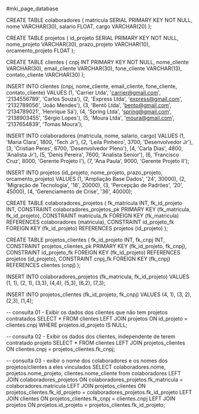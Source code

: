 #mki_page_database

CREATE TABLE colaboradores ( matricula SERIAL PRIMARY KEY NOT NULL, nome VARCHAR(30), salario FLOAT, cargo VARCHAR(20) );

CREATE TABLE projetos ( id_projeto SERIAL PRIMARY KEY NOT NULL, nome_projeto VARCHAR(30), prazo_projeto VARCHAR(10), orcamento_projeto FLOAT );

CREATE TABLE clientes ( cnpj INT PRIMARY KEY NOT NULL, nome_cliente VARCHAR(30), email_cliente VARCHAR(30), fone_cliente VARCHAR(13), contato_cliente VARCHAR(30) );

INSERT INTO clientes (cnpj, nome_cliente, email_cliente, fone_cliente, contato_cliente) VALUES (1, 'Carrier Ltda', 'carrier@gmail.com', '2134556789', 'Carlos Souza'), (2, 'Express Ltda', 'express@gmail.com', '2132789056', 'João Mendes'), (3, 'Bentô Ltda', 'bento@gmail.com', '2134789021', 'Henrique Sá'), (4, 'Spring Ltda', 'spring@gmail.com', '2138903455', 'Sérgio Lopes'), (5, 'Moura Ltda', 'moura@gmail.com', '2137654839', 'Tomas Moura');

INSERT INTO colaboradores (matricula, nome, salario, cargo) VALUES (1, 'Maria Clara', 1800, 'Tech Jr'), (2, 'Leila Pinheiro', 3700, 'Desenvolvedor Jr'), (3, 'Cristian Peres', 6700, 'Desenvolvedor Pleno'), (4, 'Carla Dias', 4800, 'Analista Jr'), (5, 'Denis Pereira', 7600, 'Analista Senior'), (6, 'Francisco Cruz', 8000, 'Gerente Projeto I'), (7, 'Ana Paula', 9000, 'Gerente Projeto II');

INSERT INTO projetos (id_projeto, nome_projeto, prazo_projeto, orcamento_projeto) VALUES (1, 'Ampliação Base Dados', '24', 30000), (2, 'Migração de Tecnologia', '16', 20000), (3, 'Percepção de Padrões', '20', 45000), (4, 'Gerenciamento de Crise', '36', 40000);

CREATE TABLE colaboradores_projetos ( fk_matricula INT, fk_id_projeto INT, CONSTRAINT colaboradores_projetos_pk PRIMARY KEY (fk_matricula, fk_id_projeto), CONSTRAINT matricula_fk FOREIGN KEY (fk_matricula) REFERENCES colaboradores (matricula), CONSTRAINT id_projeto_fk FOREIGN KEY (fk_id_projeto) REFERENCES projetos (id_projeto) );

CREATE TABLE projetos_clientes ( fk_id_projeto INT, fk_cnpj INT, CONSTRAINT projetos_clientes_pk PRIMARY KEY (fk_id_projeto, fk_cnpj), CONSTRAINT id_projeto_fk FOREIGN KEY (fk_id_projeto) REFERENCES projetos (id_projeto), CONSTRAINT cnpj_fk FOREIGN KEY (fk_cnpj) REFERENCES clientes (cnpj) );

INSERT INTO colaboradores_projetos (fk_matricula, fk_id_projeto) VALUES (1, 1), (2, 1), (3,3), (4,4), (5,3), (6,2), (7,3);

INSERT INTO projetos_clientes (fk_id_projeto, fk_cnpj) VALUES (4, 1), (3, 2), (2,3), (1,4);

-- consulta 01 - Exibir os dados dos clientes que não tem projetos contratados SELECT * FROM clientes LEFT JOIN projetos ON id_projeto = clientes.cnpj WHERE projetos.id_projeto IS NULL;

-- consulta 02 - Exibir os dados dos clientes, independente de terem contratado projeto SELECT * FROM clientes LEFT JOIN projetos_clientes ON clientes.cnpj = projetos_clientes.fk_cnpj;

-- consulta 03 - exibir o nome dos colaboradores e os nomes dos projetos/clientes a eles vinculados SELECT colaboradores.nome, projetos.nome_projeto, clientes.nome_cliente from colaboradores LEFT JOIN colaboradores_projetos ON colaboradores_projetos.fk_matricula = colaboradores.matricula LEFT JOIN projetos_clientes ON projetos_clientes.fk_id_projeto = colaboradores_projetos.fk_id_projeto LEFT JOIN clientes ON projetos_clientes.fk_cnpj = clientes.cnpj LEFT JOIN projetos ON projetos.id_projeto = projetos_clientes.fk_id_projeto;
